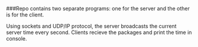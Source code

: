 ###Repo contains two separate programs: one for the server and the other is for the client.

Using sockets and UDP/IP protocol, the server broadcasts the current server time every second.
Clients recieve the packages and print the time in console.
